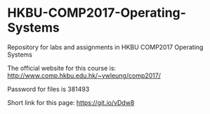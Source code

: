 # HKBU-COMP2017-Operating-Systems
Repository for labs and assignments in HKBU COMP2017 Operating Systems


The official website for this course is: http://www.comp.hkbu.edu.hk/~ywleung/comp2017/

Password for files is 381493

Short link for this page: https://git.io/vDdw8
